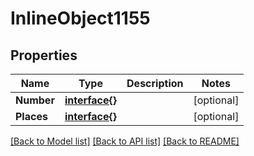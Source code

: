 # InlineObject1155

## Properties

Name | Type | Description | Notes
------------ | ------------- | ------------- | -------------
**Number** | [**interface{}**](.md) |  | [optional] 
**Places** | [**interface{}**](.md) |  | [optional] 

[[Back to Model list]](../README.md#documentation-for-models) [[Back to API list]](../README.md#documentation-for-api-endpoints) [[Back to README]](../README.md)


